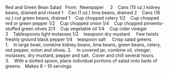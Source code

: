 Red and Green Bean Salad
 
From:  Newspaper
 
 
2    Cans (15 oz.) kidney beans, drained and rinsed
1    Can (1 oz.) lima beans, drained
2    Cans (16 oz.) cut green beans, drained
1    Cup chopped celery
1/2    Cup chopped red or green pepper
1/2    Cup chopped onion
1/4    Cup chopped pimiento-stuffed green olives
2/3    Cup vegetable oil
1/4    Cup cider vinegar
3    Tablespoons light molasses
1/2    teaspoon dry mustard
    Few twists freshly ground black pepper
1/4    teaspoon salt
    Crisp salad greens
 
 
1.    In large bowl, combine kidney beans, lima beans, green beans, celery, red pepper, onion and olives.
2.    In covered jar, combine oil, vinegar, molasses, dry mustard, pepper and salt.  Cover and chill several hours. 
3.    With a slotted spoon, place individual portions of salad onto beds of greens. 
 
Makes 8 – 10 servings.
